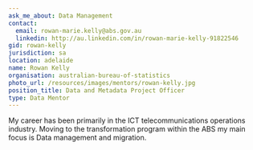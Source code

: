 ```yaml
---
ask_me_about: Data Management
contact:
  email: rowan-marie.kelly@abs.gov.au
  linkedin: http://au.linkedin.com/in/rowan-marie-kelly-91822546
gid: rowan-kelly
jurisdiction: sa
location: adelaide
name: Rowan Kelly
organisation: australian-bureau-of-statistics
photo_url: /resources/images/mentors/rowan-kelly.jpg
position_title: Data and Metadata Project Officer
type: Data Mentor
---
```


My career has been primarily in the ICT telecommunications operations industry. Moving to the transformation program within the ABS my main focus is Data management and migration.